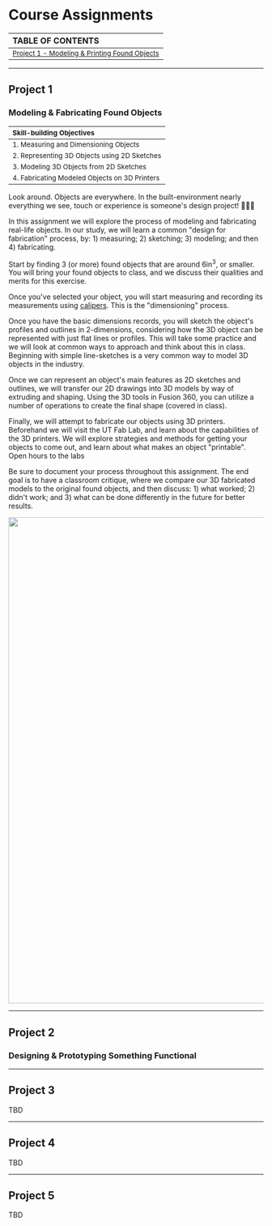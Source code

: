 # Course Assignments

| TABLE OF CONTENTS |
| :----------------- |
| <sub>[Project 1 - Modeling & Printing Found Objects](#project-1)</sub> |

---
## Project 1

### Modeling & Fabricating Found Objects

| <sub>**Skill-building Objectives**</sub> |
| :---------------- |
| <sub> 1. Measuring and Dimensioning Objects </sub>   |
| <sub> 2. Representing 3D Objects using 2D Sketches</sub>   |
| <sub> 3. Modeling 3D Objects from 2D Sketches</sub>    |
| <sub> 4. Fabricating Modeled Objects on 3D Printers</sub> |


Look around. Objects are everywhere. In the built-environment nearly everything we see, touch or experience is someone's design project! 🤯🤯🤯

In this assignment we will explore the process of modeling and fabricating real-life objects. In our study, we will learn a common "design for fabrication" process, by: 1) measuring; 2) sketching; 3) modeling; and then 4) fabricating.

Start by finding 3 (or more) found objects that are around 6in<sup>3</sup>, or smaller. You will bring your found objects to class, and we discuss their qualities and merits for this exercise.

Once you've selected your object, you will start measuring and recording its measurements using [calipers](https://en.wikipedia.org/wiki/Calipers). This is the "dimensioning" process.

Once you have the basic dimensions records, you will sketch the object's profiles and outlines in 2-dimensions, considering how the 3D object can be represented with just flat lines or profiles. This will take some practice and we will look at common ways to approach and think about this in class. Beginning with simple line-sketches is a very common way to model 3D objects in the industry.

Once we can represent an object's main features as 2D sketches and outlines, we will transfer our 2D drawings into 3D models by way of extruding and shaping. Using the 3D tools in Fusion 360, you can utilize a number of operations to create the final shape (covered in class). 

Finally, we will attempt to fabricate our objects using 3D printers. Beforehand we will visit the UT Fab Lab, and learn about the capabilities of the 3D printers. We will explore strategies and methods for getting your objects to come out, and learn about what makes an object "printable". Open hours to the labs

Be sure to document your process throughout this assignment. The end goal is to have a classroom critique, where we compare our 3D fabricated models to the original found objects, and then discuss: 1) what worked; 2) didn't work; and 3) what can be done differently in the future for better results.

<img src="https://github.com/mmansion/UT_FMX_213/blob/master/images/pencil.jpg" width="960" height="auto" />

---
## Project 2

### Designing & Prototyping Something Functional

---
## Project 3

TBD

---
## Project 4

TBD

---
## Project 5

TBD
